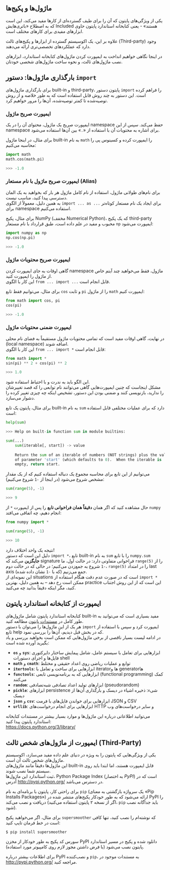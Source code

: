 ## ماژول‌ها و پکیج‌ها

یکی از ویژگی‌های پایتون که آن را برای طیف گسترده‌ای از کارها مفید می‌کند، این است که به اصطلاح «باتری‌هایش Included هستند» - یعنی کتابخانه استاندارد پایتون حاوی ابزارهای مفیدی برای کارهای مختلف است.

علاوه بر این، یک اکوسیستم گسترده از ابزارها و پکیج‌های ثالث (Third-party) وجود دارد که عملکردهای تخصصی‌تری ارائه می‌دهند.

در اینجا نگاهی خواهیم انداخت به ایمپورت کردن ماژول‌های کتابخانه استاندارد، ابزارهای نصب ماژول‌های ثالث، و نحوه ساخت ماژول‌های شخصی خودتان.

## بارگذاری ماژول‌ها: دستور ``import``

برای بارگذاری ماژول‌های built-in و third-party، پایتون دستور ``import`` را فراهم کرده است.
این دستور به چند روش قابل استفاده است که به طور خلاصه و از روش توصیه‌شده تا کمتر توصیه‌شده، آن‌ها را مرور خواهیم کرد.

### ایمپورت صریح ماژول

ایمپورت صریح یک ماژول، محتوای آن را در یک namespace حفظ می‌کند. سپس از این namespace برای اشاره به محتویات آن با استفاده از «`.`» بین آن‌ها استفاده می‌شود.

برای مثال، در اینجا ماژول built-in به نام ``math`` را ایمپورت کرده و کسینوس پی را محاسبه می‌کنیم:

```python
import math
math.cos(math.pi)

>>> -1.0
```

### ایمپورت صریح ماژول با نام مستعار (Alias)

برای نام‌های طولانی ماژول، استفاده از نام کامل ماژول هر بار که بخواهید به یک المان دسترسی پیدا کنید، مناسب نیست.  
به همین دلیل، معمولاً از الگوی `import ... as ...` برای ایجاد یک نام مستعار کوتاه‌تر برای namespace استفاده می‌کنیم.  

برای مثال، پکیج NumPy (مخفف Numerical Python)، که یک پکیج third-party محبوب و مفید در علم داده است، طبق قرارداد با نام مستعار `np` ایمپورت می‌شود:

```python
import numpy as np
np.cos(np.pi)

>>> -1.0
```

### ایمپورت صریح محتویات ماژول

گاهی اوقات به جای ایمپورت کردن namespace ماژول، فقط می‌خواهید چند آیتم خاص از ماژول را ایمپورت کنید.  
این کار با الگوی `from ... import ...` قابل انجام است.  

برای مثال، می‌توانیم فقط تابع `cos` و ثابت `pi` را از ماژول `math` ایمپورت کنیم:


```python
from math import cos, pi
cos(pi)

>>> -1.0
```

### ایمپورت ضمنی محتویات ماژول

در نهایت، گاهی اوقات مفید است که تمامی محتویات ماژول مستقیماً به فضای نام محلی (local namespace) اضافه شوند.  
این کار با الگوی `from ... import *` قابل انجام است:

```python
from math import *
sin(pi) ** 2 + cos(pi) ** 2

>>> 1.0
```

این الگو باید به ندرت و با احتیاط استفاده شود.  
مشکل اینجاست که چنین ایمپورت‌هایی گاهی می‌توانند نام توابعی را که قصد تغییرشان را ندارید، بازنویسی کنند و ضمنی بودن این دستور، تشخیص اینکه چه چیزی تغییر کرده را دشوار می‌سازد.  

برای مثال، پایتون یک تابع built-in به نام `sum` دارد که برای عملیات مختلفی قابل استفاده است:


```python
help(sum)

>>> Help on built-in function sum in module builtins:

sum(...)
    sum(iterable[, start]) -> value
    
    Return the sum of an iterable of numbers (NOT strings) plus the value
    of parameter 'start' (which defaults to 0).  When the iterable is
    empty, return start.
```

می‌توانیم از این تابع برای محاسبه مجموع یک دنباله استفاده کنیم که از یک مقدار مشخص شروع می‌شود (در اینجا از `-1` شروع می‌کنیم):

```python
sum(range(5), -1)

>>> 9
```

حال مشاهده کنید که اگر همان **دقیقاً همان فراخوانی تابع** را پس از ایمپورت `*` از `numpy` انجام دهیم، چه اتفاقی می‌افتد:

```python
from numpy import *
```

```python
sum(range(5), -1)

>>> 10
```

نتیجه یک واحد اختلاف دارد!  
دلیل این است که دستور `import *`، تابع built-in به نام `sum` را با تابع `numpy.sum` **جایگزین** می‌کند که signature فراخوانی متفاوتی دارد: در حالت اول، ما `range(5)` را از `-1` شروع به جمع‌زدن می‌کنیم؛ در حالی که در حالت دوم، `range(5)` را در امتداد last axis (که با `-1` نشان داده شده) جمع می‌زنیم.  
این نمونه‌ای از situations است که در صورت عدم دقت هنگام استفاده از `import *` ممکن است رخ دهد – به همین دلیل، بهترین practice این است که از این روش اجتناب کنید، مگر اینکه دقیقاً بدانید چه می‌کنید.

## ایمپورت از کتابخانه استاندارد پایتون

کتابخانه استاندارد پایتون شامل ماژول‌های built-in مفید بسیاری است که می‌توانید به طور کامل در [مستندات پایتون](https://docs.python.org/3/library/) مطالعه کنید.  
هر یک از این ماژول‌ها را می‌توان با دستور `import` ایمپورت کرد و سپس با استفاده از تابع help که در بخش قبل دیدیم، آن‌ها را بررسی نمود.  
در ادامه لیست بسیار ناقصی از برخی ماژول‌هایی که ممکن است بخواهید بررسی و یاد بگیرید آورده شده است:  

- **`os`** و **`sys`**: ابزارهایی برای تعامل با سیستم عامل، شامل پیمایش ساختار دایرکتوری فایل‌ها و اجرای دستورات shell  
- **`math`** و **`cmath`**: توابع و عملیات ریاضی روی اعداد حقیقی و مختلط  
- **`itertools`**: ابزارهایی برای ساخت و تعامل با iteratorها و generatorها  
- **`functools`**: ابزارهایی که به برنامه‌نویسی تابعی (functional programming) کمک می‌کنند  
- **`random`**: ابزارهای تولید اعداد تصادفی شبه‌تصادفی (pseudorandom)  
- **`pickle`**: ابزارهای persistence شیء: ذخیره اشیاء در دیسک و بارگذاری آن‌ها از دیسک  
- **`json`** و **`csv`**: ابزارهایی برای خواندن فایل‌های با فرمت JSON و CSV  
- **`urllib`**: ابزارهایی برای انجام درخواست‌های HTTP و سایر درخواست‌های وب  

می‌توانید اطلاعاتی درباره این ماژول‌ها و موارد بسیار بیشتر در مستندات کتابخانه استاندارد پایتون پیدا کنید:  
https://docs.python.org/3/library/

## ایمپورت از ماژول‌های شخص ثالث (Third-Party)

یکی از ویژگی‌هایی که پایتون را به ویژه در دنیای علم داده مفید می‌سازد، اکوسیستم ماژول‌های شخص ثالث آن است.  
این ماژول‌ها دقیقاً مانند ماژول‌های built-in قابل ایمپورت هستند، اما ابتدا باید روی سیستم شما نصب شوند.  
ثبت‌ استاندارد این ماژول‌ها، Python Package Index (به اختصار *PyPI*) است که در آدرس http://pypi.python.org/ در دسترس می‌باشد.  

برای راحتی کار، پایتون با برنامه‌ای به نام `pip` (یک سرواژه بازگشتی به معنای «Pip Installs Packages») ارائه می‌شود که به طور خودکار پکیج‌های منتشر شده در PyPI را دریافت و نصب می‌کند (اگر از نسخه ۲ پایتون استفاده می‌کنید، `pip` باید جداگانه نصب شود).  

برای مثال، اگر می‌خواهید پکیج `supersmoother` که نوشته‌ام را نصب کنید، تنها کافی است در خط فرمان تایپ کنید:  

```
$ pip install supersmoother
```

سورس کد پکیج به طور خودکار از مخزن PyPI دانلود شده و پکیج در مسیر استاندارد پایتون نصب می‌شود (با فرض داشتن مجوز لازم روی کامپیوتر مورد استفاده).  

برای اطلاعات بیشتر درباره PyPI و نصب‌کننده `pip`، به مستندات موجود در http://pypi.python.org/ مراجعه کنید.

